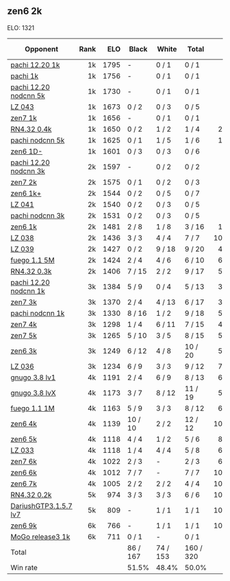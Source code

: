 ## zen6 2k ##

ELO: 1321

Opponent | Rank | ELO | Black | White | Total | Win rate
---------|-----:|----:|-------|-------|-------|-------:
[pachi 12.20 1k](pachi%2012.20%201k.md) | 1k | 1795 | - | 0 / 1 | 0 / 1 | 0.0%
[pachi 1k](pachi%201k.md) | 1k | 1756 | - | 0 / 1 | 0 / 1 | 0.0%
[pachi 12.20 nodcnn 5k](pachi%2012.20%20nodcnn%205k.md) | 1k | 1730 | - | 0 / 1 | 0 / 1 | 0.0%
[LZ 043](LZ%20043.md) | 1k | 1673 | 0 / 2 | 0 / 3 | 0 / 5 | 0.0%
[zen7 1k](zen7%201k.md) | 1k | 1656 | - | 0 / 1 | 0 / 1 | 0.0%
[RN4.32 0.4k](RN4.32%200.4k.md) | 1k | 1650 | 0 / 2 | 1 / 2 | 1 / 4 | 25.0%
[pachi nodcnn 5k](pachi%20nodcnn%205k.md) | 1k | 1625 | 0 / 1 | 1 / 5 | 1 / 6 | 16.7%
[zen6 1D-](zen6%201D-.md) | 1k | 1601 | 0 / 3 | 0 / 3 | 0 / 6 | 0.0%
[pachi 12.20 nodcnn 3k](pachi%2012.20%20nodcnn%203k.md) | 2k | 1597 | - | 0 / 2 | 0 / 2 | 0.0%
[zen7 2k](zen7%202k.md) | 2k | 1575 | 0 / 1 | 0 / 2 | 0 / 3 | 0.0%
[zen6 1k+](zen6%201k+.md) | 2k | 1544 | 0 / 2 | 0 / 5 | 0 / 7 | 0.0%
[LZ 041](LZ%20041.md) | 2k | 1540 | 0 / 2 | 0 / 3 | 0 / 5 | 0.0%
[pachi nodcnn 3k](pachi%20nodcnn%203k.md) | 2k | 1531 | 0 / 2 | 0 / 3 | 0 / 5 | 0.0%
[zen6 1k](zen6%201k.md) | 2k | 1481 | 2 / 8 | 1 / 8 | 3 / 16 | 18.8%
[LZ 038](LZ%20038.md) | 2k | 1436 | 3 / 3 | 4 / 4 | 7 / 7 | 100.0%
[LZ 039](LZ%20039.md) | 2k | 1427 | 0 / 2 | 9 / 18 | 9 / 20 | 45.0%
[fuego 1.1 5M](fuego%201.1%205M.md) | 2k | 1424 | 2 / 4 | 4 / 6 | 6 / 10 | 60.0%
[RN4.32 0.3k](RN4.32%200.3k.md) | 2k | 1406 | 7 / 15 | 2 / 2 | 9 / 17 | 52.9%
[pachi 12.20 nodcnn 1k](pachi%2012.20%20nodcnn%201k.md) | 3k | 1384 | 5 / 9 | 0 / 4 | 5 / 13 | 38.5%
[zen7 3k](zen7%203k.md) | 3k | 1370 | 2 / 4 | 4 / 13 | 6 / 17 | 35.3%
[pachi nodcnn 1k](pachi%20nodcnn%201k.md) | 3k | 1330 | 8 / 16 | 1 / 2 | 9 / 18 | 50.0%
[zen7 4k](zen7%204k.md) | 3k | 1298 | 1 / 4 | 6 / 11 | 7 / 15 | 46.7%
[zen7 5k](zen7%205k.md) | 3k | 1265 | 5 / 10 | 3 / 5 | 8 / 15 | 53.3%
[zen6 3k](zen6%203k.md) | 3k | 1249 | 6 / 12 | 4 / 8 | 10 / 20 | 50.0%
[LZ 036](LZ%20036.md) | 3k | 1234 | 6 / 9 | 3 / 3 | 9 / 12 | 75.0%
[gnugo 3.8 lv1](gnugo%203.8%20lv1.md) | 4k | 1191 | 2 / 4 | 6 / 9 | 8 / 13 | 61.5%
[gnugo 3.8 lvX](gnugo%203.8%20lvX.md) | 4k | 1173 | 3 / 7 | 8 / 12 | 11 / 19 | 57.9%
[fuego 1.1 1M](fuego%201.1%201M.md) | 4k | 1163 | 5 / 9 | 3 / 3 | 8 / 12 | 66.7%
[zen6 4k](zen6%204k.md) | 4k | 1139 | 10 / 10 | 2 / 2 | 12 / 12 | 100.0%
[zen6 5k](zen6%205k.md) | 4k | 1118 | 4 / 4 | 1 / 2 | 5 / 6 | 83.3%
[LZ 033](LZ%20033.md) | 4k | 1118 | 1 / 4 | 4 / 4 | 5 / 8 | 62.5%
[zen7 6k](zen7%206k.md) | 4k | 1022 | 2 / 3 | - | 2 / 3 | 66.7%
[zen6 6k](zen6%206k.md) | 4k | 1012 | 7 / 7 | - | 7 / 7 | 100.0%
[zen6 7k](zen6%207k.md) | 4k | 1005 | 2 / 2 | 2 / 2 | 4 / 4 | 100.0%
[RN4.32 0.2k](RN4.32%200.2k.md) | 5k | 974 | 3 / 3 | 3 / 3 | 6 / 6 | 100.0%
[DariushGTP3.1.5.7 lv7](DariushGTP3.1.5.7%20lv7.md) | 5k | 809 | - | 1 / 1 | 1 / 1 | 100.0%
[zen6 9k](zen6%209k.md) | 6k | 766 | - | 1 / 1 | 1 / 1 | 100.0%
[MoGo release3 1k](MoGo%20release3%201k.md) | 6k | 711 | 0 / 1 | - | 0 / 1 | 0.0%
Total | | | 86 / 167 | 74 / 153 | 160 / 320 | 
Win rate| | | 51.5% | 48.4% | 50.0% | 
